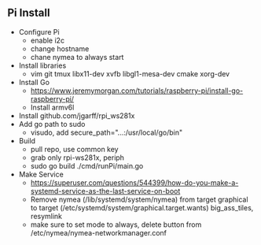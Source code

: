 
## Pi Install

- Configure Pi
  - enable i2c
  - change hostname
  - chane nymea to always start
- Install libraries
  - vim git tmux libx11-dev xvfb libgl1-mesa-dev cmake xorg-dev
- Install Go
  - https://www.jeremymorgan.com/tutorials/raspberry-pi/install-go-raspberry-pi/
  - Install armv6l
- Install github.com/jgarff/rpi_ws281x
- Add go path to sudo
  - visudo, add secure_path="...:/usr/local/go/bin"
- Build
  - pull repo, use common key
  - grab only rpi-ws281x, periph
  - sudo go build ./cmd/runPi/main.go
- Make Service
  - https://superuser.com/questions/544399/how-do-you-make-a-systemd-service-as-the-last-service-on-boot
  - Remove nymea (/lib/systemd/system/nymea) from target graphical to target 
  (/etc/systemd/system/graphical.target.wants) big_ass_tiles, resymlink
  - make sure to set mode to always, delete button from /etc/nymea/nymea-networkmanager.conf